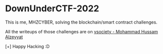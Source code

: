 # DownUnderCTF-2022
This is me, MHZCYBER, solving the blockchain/smart contract challenges. 

All the writeups of those challenges are on [vsociety - Mohammad Hussam Alzeyyat](https://www.vicarius.io/vsociety/users/mhzcyber)

[+] Happy Hacking :D 
